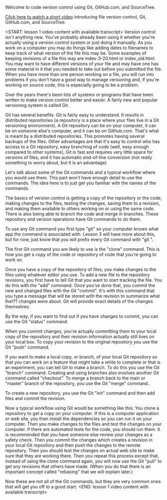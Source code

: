 Welcome to code version control using Git, GitHub.com, and SourceTree.

[Click here to watch a short video](http://example.com/ "Title") introducing file version control, Git, GitHub.com, and SourceTree.

<START: lesson 1 video content with available transcript>
Version control isn't anything new. You've probably already been using it whether you're actually using a version control system or just doing it manually. As you work on a computer you may do things like adding dates to filenames to keep track of what version of the file this may be. Some examples of keeping revisions of a file this way are index-3-20.html or index_old.html. You may want to have different versions of your file and may have one has some material in it that you needed to take out before you submitted the file. When you have more than one person working on a file, you will run into problems if you don't have a good way to manage versioning and, if you're working on source code, this is especially going to be a problem.

Over the years there's been lots of systems or programs that have been written to make version control better and easier. A fairly new and popular versioning system is called Git.

Git has several benefits. Git is fairly easy to understand. It results in distributed repositories (a repository is a place where your files live in a Git versioning environment). A Git repository can be on your computer, it can be on someone else's computer, and it can be on GitHub.com. That's what is meant by a distributed repositories. This promotes having several backups of the files. Other advantages are that it's easy to control who has access to a Git repository, easy branching of code (well, easy enough compared to other systems), Git is fast and requires very little space for versions of files, and it has automatic end-of-line conversion (not really something to worry about, but it is an advantage).

Let's talk about some of the Git commands and a typical workflow where you would use them. This part won't have enough detail to use the commands. The idea here is to just get you familiar with the names of the commands.

The basics of version control is getting a copy of the repository or the code, making changes to the files, testing the changes, saving them to a revision, and making them available to others working on or using the same code. There is also being able to branch the code and merge in branches. These repository and version operations have Git commands to do them.

To use any Git command you first type "git" so your computer knows what app the command is associated with. Lesson 3 will have more about this, but for now, just know that you will prefix every Git command with "git ".

The first Git command you are likely to use is the "clone" command. This is how you get a copy of the code or repository of code that you're going to work on.

Once you have a copy of the repository of files, you make changes to the files using whatever editor you use. To add a new file to the repository revisions, you first have to tell Git that you want to start tracking the file. You do this with the "add" command. Once you've done that, you commit the new and changed files with the Git "commit". It's with this command that you type a message that will be stored with the revision to summarize what the!?? changes were about. Git will provide exact details of the changes themselves.

By the way, if you want to find out if you have changes to commit, you can use the Git "status" command.

When you commit changes, you're actually committing them to your local copy of the repository and their revision information actually still lives on your local box. To copy your revision to the original repository you use the Git "push" command.

If you want to make a local copy, or branch, of your local Git repository so that you can work on a feature that might take a while to complete or that is an experiment, you can tell Git to make a branch. To do this you use the Git "branch" command. Creating and using branches also involves another Git command called "checkout". To merge a branch back to the main or "master" branch of the repository, you use the Git "merge" command.

To create a new repository, you use the Git "init" command and then add files and commit the revision.

Now a typical workflow using Git would be something like this:
You clone a repository to get a copy on your computer. If this is a computer application or web site, you then install the dependencies so you can run it on your computer. Then you make changes to the files and test the changes on your computer. If there are automated tests for the code, you should run them. It is recommended that you have someone else review your changes as a safety check. Then you commit the changes which creates a revision in your local Git repository and then push the changes to the remote repository. Then you should test the changes on actual web site to make sure that they are working there. Then you repeat this process except that, instead of using the clone command again, you will now use the Git "pull" to get any revisions that others have made. (When you do that there is an important concept called "rebasing" that we will explain later.)

Now these are not all of the Git commands, but they are very common ones that will get you off to a good start.
<END: lesson 1 video content with available transcript>
